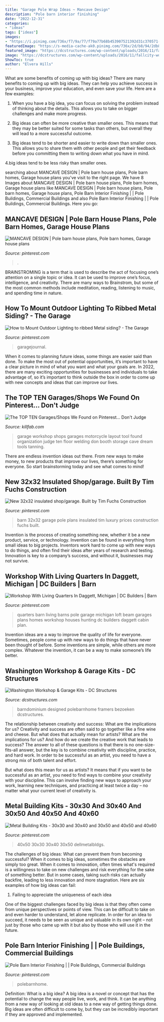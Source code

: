 ```yaml
---
title: "Garage Pole Wrap Ideas ~ Mancave Design"
description: "Pole barn interior finishing"
date: "2022-12-31"
categories:
- "ideas"
tags: ["ideas"]
images:
- "https://i.pinimg.com/736x/f7/9a/77/f79a77b68b453907521392d31c370571--barns-with-living-quarters-barn-garage.jpg"
featuredImage: "https://s-media-cache-ak0.pinimg.com/736x/2d/b8/94/2db89484a5e6836ff732c9ec97aac910.jpg"
featured_image: "https://dcstructures.com/wp-content/uploads/2016/11/fallcity-workshopbarn-6.jpg"
image: "https://dcstructures.com/wp-content/uploads/2016/11/fallcity-workshopbarn-6.jpg"
ShowToc: true
author: "Elvera Hills"
---
```



What are some benefits of coming up with big ideas?
There are many benefits to coming up with big ideas. They can help you achieve success in your business, improve your education, and even save your life. Here are a few examples:
1. When you have a big idea, you can focus on solving the problem instead of thinking about the details. This allows you to take on bigger challenges and make more progress.

2. Big ideas can often be more creative than smaller ones. This means that they may be better suited for some tasks than others, but overall they will lead to a more successful outcome.

3. Big ideas tend to be shorter and easier to write down than smaller ones. This allows you to share them with other people and get their feedback before you committing them to writing down what you have in mind.

4.big ideas tend to be less risky than smaller ones.

	

		
searching about MANCAVE DESIGN | Pole barn house plans, Pole barn homes, Garage house plans you've visit to the right page. We have 8 Images about MANCAVE DESIGN | Pole barn house plans, Pole barn homes, Garage house plans like MANCAVE DESIGN | Pole barn house plans, Pole barn homes, Garage house plans, Pole Barn Interior Finishing | | Pole Buildings, Commercial Buildings and also Pole Barn Interior Finishing | | Pole Buildings, Commercial Buildings. Here you go:
		
    
## MANCAVE DESIGN | Pole Barn House Plans, Pole Barn Homes, Garage House Plans

<img loading=lazy src="https://i.pinimg.com/originals/a7/88/c2/a788c2045a3a0acca3bdee15c2c65644.jpg" onerror="this.onerror=null;this.src='https://tse2.mm.bing.net/th?id=OIP.abZtpTXkpixqaBlc0qsPnQHaJ4&amp;pid=15.1';" alt="MANCAVE DESIGN | Pole barn house plans, Pole barn homes, Garage house plans">

_Source: pinterest.com_

>. 

	

BRAINSTROMING is a term that is used to describe the act of focusing one’s attention on a single topic or idea. It can be used to improve one’s focus, intelligence, and creativity. There are many ways to Brainstrom, but some of the most common methods include meditation, reading, listening to music, and spending time in nature.

    
## How To Mount Outdoor Lighting To Ribbed Metal Siding? - The Garage

<img loading=lazy src="https://i.pinimg.com/736x/5f/08/d8/5f08d8cd42872307bc651d06468b7712.jpg" onerror="this.onerror=null;this.src='https://tse3.mm.bing.net/th?id=OIP.PdvCZzfsN-r-3_Wnb-RINgHaEK&amp;pid=15.1';" alt="How to Mount Outdoor Lighting to ribbed Metal siding? - The Garage">

_Source: pinterest.com_

>garagejournal. 

	

When it comes to planning future ideas, some things are easier said than done. To make the most out of potential opportunities, it’s important to have a clear picture in mind of what you want and what your goals are. In 2022, there are many exciting opportunities for businesses and individuals to take advantage of, so it’s important to think outside the box in order to come up with new concepts and ideas that can improve our lives.

    
## The TOP TEN Garages/Shops We Found On Pinterest... Don&#039;t Judge

<img loading=lazy src="http://cdn.shopify.com/s/files/1/1186/2918/articles/ae77057f2edecdeaae65790acd06d4e7--car-workshop-workshop-ideas_1024x1024.jpg?v=1500349728" onerror="this.onerror=null;this.src='https://tse2.mm.bing.net/th?id=OIP.HVpjn8-p2Mh_i9uLFGQPtAHaHW&amp;pid=15.1';" alt="The TOP TEN Garages/Shops We Found on Pinterest... Don&#039;t Judge">

_Source: killfab.com_

>garage workshop shops garages motorcycle layout tool found organization judge ten floor welding don booth storage cave dream tools tanning. 

	

There are endless invention ideas out there. From new ways to make money, to new products that improve our lives, there’s something for everyone. So start brainstorming today and see what comes to mind!

    
## New 32x32 Insulated Shop/garage. Built By Tim Fuchs Construction

<img loading=lazy src="https://i.pinimg.com/736x/84/30/b1/8430b18bd6db2f83bda7c43e0c130a51--tim-obrien-wisdom.jpg" onerror="this.onerror=null;this.src='https://tse4.mm.bing.net/th?id=OIP.euwLemLJMA8Iqao4qOBMQQHaFj&amp;pid=15.1';" alt="New 32x32 insulated shop/garage. Built by Tim Fuchs Construction">

_Source: pinterest.com_

>barn 32x32 garage pole plans insulated tim luxury prices construction fuchs built. 

	

Invention is the process of creating something new, whether it be a new product, service, or technology. Invention can be found in everything from small ideas to big projects. Inventors work hard to come up with new ways to do things, and often find their ideas after years of research and testing. Innovation is key to a company’s success, and without it, businesses may not survive.

    
## Workshop With Living Quarters In Daggett, Michigan | DC Builders | Barn

<img loading=lazy src="https://i.pinimg.com/736x/f7/9a/77/f79a77b68b453907521392d31c370571--barns-with-living-quarters-barn-garage.jpg" onerror="this.onerror=null;this.src='https://tse4.mm.bing.net/th?id=OIP.jzTjwx3eI1TSnrl_kdUgaQHaE7&amp;pid=15.1';" alt="Workshop With Living Quarters In Daggett, Michigan | DC Builders | Barn">

_Source: pinterest.com_

>quarters barn living barns pole garage michigan loft beam garages plans homes workshop houses hunting dc builders daggett cabin plan. 

	

Invention ideas are a way to improve the quality of life for everyone. Sometimes, people come up with new ways to do things that have never been thought of before. Some inventions are simple, while others are more complex. Whatever the invention, it can be a way to make someone’s life better.

    
## Washington Workshop &amp; Garage Kits - DC Structures

<img loading=lazy src="https://dcstructures.com/wp-content/uploads/2016/11/fallcity-workshopbarn-6.jpg" onerror="this.onerror=null;this.src='https://tse4.mm.bing.net/th?id=OIP.4ADmjPfqa_ebMynTRi8bVwHaE7&amp;pid=15.1';" alt="Washington Workshop &amp; Garage Kits - DC Structures">

_Source: dcstructures.com_

>barndominium designed polebarnhome framers bezoeken dcstructures. 

	

The relationship between creativity and success: What are the implications for us?
Creativity and success are often said to go together like a fine wine and cheese. But what does that actually mean for artists? What are the implications for us? And how do we create the creative work that leads to success?
The answer to all of these questions is that there is no one-size-fits-all answer, but the key is to combine creativity with discipline, practice, and hard work. In order to be successful as an artist, you need to have a strong mix of both talent and effort.

But what does this mean for us as artists? It means that if you want to be successful as an artist, you need to find ways to combine your creativity with your discipline. This can involve finding new ways to approach your work, learning new techniques, and practicing at least twice a day – no matter what your current level of creativity is.

    
## Metal Building Kits - 30x30 And 30x40 And 30x50 And 40x50 And 40x60

<img loading=lazy src="https://i.pinimg.com/736x/6c/ce/43/6cce430582bdb8019904694f541e96aa.jpg" onerror="this.onerror=null;this.src='https://tse3.mm.bing.net/th?id=OIP.ZZmt1iRIIj96JSSlaUO3UwHaFj&amp;pid=15.1';" alt="Metal Building Kits - 30x30 and 30x40 and 30x50 and 40x50 and 40x60">

_Source: pinterest.com_

>40x50 30x30 30x40 30x50 dellmetalbldgs. 

	

The challenges of big ideas: What can prevent them from becoming successful?
When it comes to big ideas, sometimes the obstacles are simply too great. When it comes to innovation, often times what's required is a willingness to take on new challenges and risk everything for the sake of something better. But in some cases, taking such risks can actually backfire, leading to less innovation and more stagnation. Here are six examples of how big ideas can fail:
1) Failing to appreciate the uniqueness of each idea

One of the biggest challenges faced by big ideas is that they often come from unique perspectives or points of view. This can be difficult to take on and even harder to understand, let alone replicate. In order for an idea to succeed, it needs to be seen as unique and valuable in its own right – not just by those who came up with it but also by those who will use it in the future.

    
## Pole Barn Interior Finishing | | Pole Buildings, Commercial Buildings

<img loading=lazy src="https://s-media-cache-ak0.pinimg.com/736x/2d/b8/94/2db89484a5e6836ff732c9ec97aac910.jpg" onerror="this.onerror=null;this.src='https://tse3.mm.bing.net/th?id=OIP.ZhHhJtKW-H85VYZciUazvAHaFj&amp;pid=15.1';" alt="Pole Barn Interior Finishing | | Pole Buildings, Commercial Buildings">

_Source: pinterest.com_

>polebarnhome. 

	

Definition: What is a big idea?
A big idea is a novel or concept that has the potential to change the way people live, work, and think. It can be anything from a new way of looking at old ideas to a new way of getting things done. Big ideas are often difficult to come by, but they can be incredibly important if they are approved and implemented.

